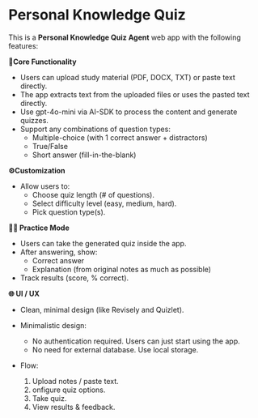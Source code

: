 # Personal Knowledge Quiz


This is a **Personal Knowledge Quiz Agent** web app with the following features:

**🎯Core Functionality**
- Users can upload study material (PDF, DOCX, TXT) or paste text directly.
- The app extracts text from the uploaded files or uses the pasted text directly.
- Use gpt-4o-mini via AI-SDK to process the content and generate quizzes.
- Support any combinations of question types:
  - Multiple-choice (with 1 correct answer + distractors)
  - True/False
  - Short answer (fill-in-the-blank)

**⚙️Customization**
- Allow users to:
  - Choose quiz length (# of questions).
  - Select difficulty level (easy, medium, hard).
  - Pick question type(s).

**🧑‍💻 Practice Mode**
- Users can take the generated quiz inside the app.
- After answering, show:
  - Correct answer
  - Explanation (from original notes as much as possible)
- Track results (score, % correct).


**🌐 UI / UX**
- Clean, minimal design (like Revisely and Quizlet).
- Minimalistic design:
  - No authentication required. Users can just start using the app.
  - No need for external database. Use local storage.

- Flow:
  1. Upload notes / paste text.
  2. onfigure quiz options.
  3. Take quiz.
  4. View results & feedback.


